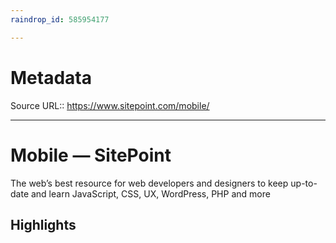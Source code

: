 ```yaml
---
raindrop_id: 585954177

---
```


# Metadata
Source URL:: https://www.sitepoint.com/mobile/


---
# Mobile — SitePoint

The web’s best resource for web developers and designers to keep up-to-date and learn JavaScript, CSS, UX, WordPress, PHP and more

## Highlights
